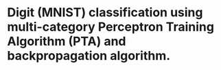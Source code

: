 # Digit (MNIST) classification using multi-category Perceptron Training Algorithm (PTA) and backpropagation algorithm.
